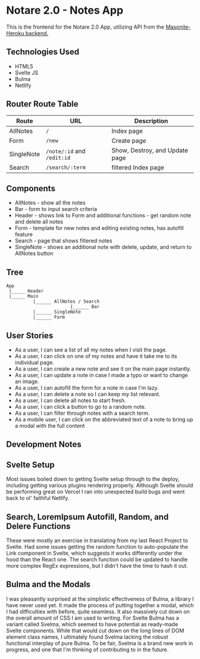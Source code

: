 
# Notare 2.0 - Notes App

This is the frontend for the Notare 2.0 App, utilizing API from the [Masonite-Heroku backend.](https://github.com/elikyaB/capstone-backend)


## Technologies Used
- HTML5
- Svelte JS
- Bulma
- Netlify

## Router Route Table

| Route | URL | Description |
| ----- | --- | ----------- |
| AllNotes | `/` | Index page |
| Form | `/new` | Create page |
| SingleNote | `/note/:id` and `/edit:id` | Show, Destroy, and Update page |
| Search | `/search/:term` | filtered Index page |

## Components
- AllNotes - show all the notes
- Bar - form to input search criteria
- Header - shows link to Form and additional functions - get random note and delete all notes
- Form - template for new notes and editing existing notes, has autofill feature
- Search - page that shows filtered notes
- SingleNote - shows an additional note with delete, update, and return to AllNotes button

## Tree
```
App
 |_____ Header
 |_____ Main
          |______ AllNotes / Search
                        |______ Bar
          |______ SingleNote
          |______ Form
```

## User Stories
- As a user, I can see a list of all my notes when I visit the page.
- As a user, I can click on one of my notes and have it take me to its individual page.
- As a user, I can create a new note and see it on the main page instantly.
- As a user, I can update a note in case I made a typo or want to change an image.
- As a user, I can autofill the form for a note in case I'm lazy.
- As a user, I can delete a note so I can keep my list relevant.
- As a user, I can delete all notes to start fresh.
- As a user, I can click a button to go to a random note.
- As a user, I can filter through notes with a search term.
- As a mobile user, I can click on the abbreviated text of a note to bring up a modal with the full content

## Development Notes

## Svelte Setup
Most issues boiled down to getting Svelte setup through to the deploy, including getting various plugins rendering properly. Although Svelte should be performing great on Vercel I ran into unexpected build bugs and went back to ol' faithful Netlify.

## Search, LoremIpsum Autofill, Random, and Delere Functions
These were mostly an exercise in translating from my last React Project to Svelte. Had some issues getting the random function to auto-populate the Link component in Svelte, which suggests it works differently under the hood than the React one. The search function could be updated to handle more complex RegEx expressions, but I didn't have the time to hash it out.

## Bulma and the Modals
I was pleasantly surprised at the simplistic effectiveness of Bulma, a library I have never used yet. It made the process of putting together a modal, which I had difficulties with before, quite seamless. It also massively cut down on the overall amount of CSS I am used to writing. For Svelte Bulma has a variant called Svelma, which seemed to have potential as ready-made Svelte components. While that would cut down on the long lines of DOM element class names, I ultimately found Svelma lacking the robust functional interplay of pure Bulma. To be fair, Svelma is a brand new work in progress, and one that I'm thinking of contributing to in the future.
